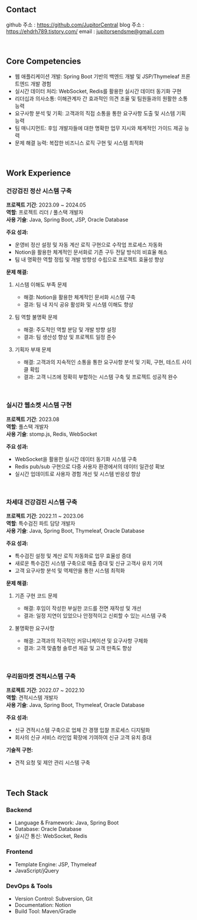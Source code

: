 

##  Contact

github 주소 : https://github.com/JupitorCentral
blog 주소 : https://ehdrh789.tistory.com/
email : jupitorsendsme@gmail.com

<br>

## Core Competencies
- 웹 애플리케이션 개발: Spring Boot 기반의 백엔드 개발 및 JSP/Thymeleaf 프론트엔드 개발 경험
- 실시간 데이터 처리: WebSocket, Redis를 활용한 실시간 데이터 동기화 구현
- 리더십과 의사소통: 이해관계자 간 효과적인 의견 조율 및 팀원들과의 원활한 소통 능력
- 요구사항 분석 및 기획: 고객과의 직접 소통을 통한 요구사항 도출 및 시스템 기획 능력
- 팀 매니지먼트: 후임 개발자들에 대한 명확한 업무 지시와 체계적인 가이드 제공 능력
- 문제 해결 능력: 복잡한 비즈니스 로직 구현 및 시스템 최적화

<br>

## Work Experience

### 건강검진 정산 시스템 구축

**프로젝트 기간**: 2023.09 ~ 2024.05  
**역할**: 프로젝트 리더 / 풀스택 개발자  
**사용 기술**: Java, Spring Boot, JSP, Oracle Database

**주요 성과:**
- 운영비 정산 설정 및 자동 계산 로직 구현으로 수작업 프로세스 자동화
- Notion을 활용한 체계적인 문서화로 기존 구두 전달 방식의 비효율 해소
- 팀 내 명확한 역할 정립 및 개발 방향성 수립으로 프로젝트 효율성 향상

**문제 해결:**
1. 시스템 이해도 부족 문제
   - 해결: Notion을 활용한 체계적인 문서화 시스템 구축
   - 결과: 팀 내 지식 공유 활성화 및 시스템 이해도 향상

2. 팀 역할 불명확 문제
   - 해결: 주도적인 역할 분담 및 개발 방향 설정
   - 결과: 팀 생산성 향상 및 프로젝트 일정 준수

3. 기획자 부재 문제
   - 해결: 고객과의 지속적인 소통을 통한 요구사항 분석 및 기획, 구현, 테스트 사이클 확립
   - 결과: 고객 니즈에 정확히 부합하는 시스템 구축 및 프로젝트 성공적 완수

<br>

### 실시간 웹소켓 시스템 구현
**프로젝트 기간**: 2023.08  
**역할**: 풀스택 개발자  
**사용 기술**: stomp.js, Redis, WebSocket

**주요 성과:**
- WebSocket을 활용한 실시간 데이터 동기화 시스템 구축
- Redis pub/sub 구현으로 다중 사용자 환경에서의 데이터 일관성 확보
- 실시간 업데이트로 사용자 경험 개선 및 시스템 반응성 향상

<br>

### 차세대 건강검진 시스템 구축
**프로젝트 기간**: 2022.11 ~ 2023.06  
**역할**: 특수검진 파트 담당 개발자  
**사용 기술**: Java, Spring Boot, Thymeleaf, Oracle Database

**주요 성과:**
- 특수검진 설정 및 계산 로직 자동화로 업무 효율성 증대
- 새로운 특수검진 시스템 구축으로 매출 증대 및 신규 고객사 유치 기여
- 고객 요구사항 분석 및 역제안을 통한 시스템 최적화

**문제 해결:**
1. 기존 구현 코드 문제
   - 해결: 후임이 작성한 부실한 코드를 전면 재작성 및 개선
   - 결과: 일정 지연이 있었으나 안정적이고 신뢰할 수 있는 시스템 구축

2. 불명확한 요구사항
   - 해결: 고객과의 적극적인 커뮤니케이션 및 요구사항 구체화
   - 결과: 고객 맞춤형 솔루션 제공 및 고객 만족도 향상

<br>

### 우리원마켓 견적시스템 구축
**프로젝트 기간**: 2022.07 ~ 2022.10  
**역할**: 견적시스템 개발자  
**사용 기술**: Java, Spring Boot, Thymeleaf, Oracle Database

**주요 성과:**
- 신규 견적시스템 구축으로 업체 간 경쟁 입찰 프로세스 디지털화
- 회사의 신규 서비스 라인업 확장에 기여하여 신규 고객 유치 증대

**기술적 구현:**
- 견적 요청 및 제안 관리 시스템 구축

<br>


## Tech Stack

### Backend
- Language & Framework: Java, Spring Boot
- Database: Oracle Database
- 실시간 통신: WebSocket, Redis

### Frontend
- Template Engine: JSP, Thymeleaf
- JavaScript/jQuery

### DevOps & Tools
- Version Control: Subversion, Git
- Documentation: Notion
- Build Tool: Maven/Gradle

